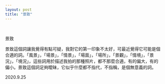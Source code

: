 ```yaml
---
layout: post
title: "景致"
---
```


  
&nbsp;
&nbsp;


景致

景致這個詞讓我覺得有點可疑，我對它的第一印象不太好，可最近覺得它可能是個合適的詞。「風景」，「場景」，「情景」，「場面」，「場所」，「景觀」，「情境」，「景況」，「境況」，這些詞用於描述我拍的那種照片，都不那麼合適，有的偏大，有的偏小。景致這個詞足夠曖昧，它似乎什麼都不指代，不指稱，是個無意義的詞。

2020.9.25